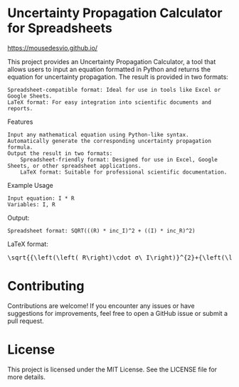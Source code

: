 # Uncertainty Propagation Calculator for Spreadsheets

https://mousedesvio.github.io/

This project provides an Uncertainty Propagation Calculator, a tool that allows users to input an equation formatted in Python and returns the equation for uncertainty propagation. The result is provided in two formats:

    Spreadsheet-compatible format: Ideal for use in tools like Excel or Google Sheets.
    LaTeX format: For easy integration into scientific documents and reports.

Features

    Input any mathematical equation using Python-like syntax.
    Automatically generate the corresponding uncertainty propagation formula.
    Output the result in two formats:
        Spreadsheet-friendly format: Designed for use in Excel, Google Sheets, or other spreadsheet applications.
        LaTeX format: Suitable for professional scientific documentation.

Example Usage

    Input equation: I * R
    Variables: I, R

Output:

    Spreadsheet format: SQRT(((R) * inc_I)^2 + ((I) * inc_R)^2)

LaTeX format:

<pre xml:lang="latex">\sqrt{{\left(\left( R\right)\cdot σ\_I\right)}^{2}+{\left(\left( I\right)\cdot σ\_R\right)}^{2}}</pre>

# Contributing

Contributions are welcome! If you encounter any issues or have suggestions for improvements, feel free to open a GitHub issue or submit a pull request.

# License

This project is licensed under the MIT License. See the LICENSE file for more details.
